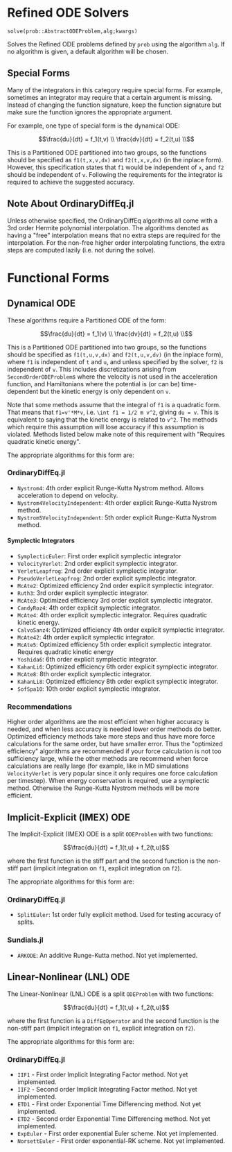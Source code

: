 # Refined ODE Solvers

`solve(prob::AbstractODEProblem,alg;kwargs)`

Solves the Refined ODE problems defined by `prob` using the algorithm `alg`.
If no algorithm is given, a default algorithm will be chosen.

## Special Forms

Many of the integrators in this category require special forms. For example,
sometimes an integrator may require that a certain argument is missing. Instead
of changing the function signature, keep the function signature but make sure
the function ignores the appropriate argument.

For example, one type of special form is the dynamical ODE:

```math
\frac{du}{dt} = f_1(t,v) \\
\frac{dv}{dt} = f_2(t,u) \\
```

This is a Partitioned ODE partitioned into two groups, so the functions should be
specified as `f1(t,x,v,dx)` and `f2(t,x,v,dx)` (in the inplace form). However,
this specification states that `f1` would be independent of `x`, and `f2` should
be independent of `v`. Following the requirements for the integrator is required
to achieve the suggested accuracy.

## Note About OrdinaryDiffEq.jl

Unless otherwise specified, the OrdinaryDiffEq algorithms all come with a
3rd order Hermite polynomial interpolation. The algorithms denoted as having a
"free" interpolation means that no extra steps are required for the
interpolation. For the non-free higher order interpolating functions, the extra
steps are computed lazily (i.e. not during the solve).

# Functional Forms

## Dynamical ODE

These algorithms require a Partitioned ODE of the form:

```math
\frac{du}{dt} = f_1(v) \\
\frac{dv}{dt} = f_2(t,u) \\
```
This is a Partitioned ODE partitioned into two groups, so the functions should be
specified as `f1(t,u,v,dx)` and `f2(t,u,v,dv)` (in the inplace form), where `f1`
is independent of `t` and `u`, and unless specified by the solver,
`f2` is independent of `v`. This includes discretizations arising from
`SecondOrderODEProblem`s where the velocity is not used in the acceleration function,
and Hamiltonians where the potential is (or can be) time-dependent but the kinetic
energy is only dependent on `v`.

Note that some methods assume that the integral of `f1` is a quadratic form. That
means that `f1=v'*M*v`, i.e. ``\int f1 = 1/2 m v^2``, giving `du = v`. This is
equivalent to saying that the kinetic energy is related to ``v^2``. The methods
which require this assumption will lose accuracy if this assumption is violated.
Methods listed below make note of this requirement with "Requires quadratic
kinetic energy".

The appropriate algorithms for this form are:

### OrdinaryDiffEq.jl

- `Nystrom4`: 4th order explicit Runge-Kutta Nystrom method. Allows acceleration
  to depend on velocity.
- `Nystrom4VelocityIndependent`: 4th order explicit Runge-Kutta Nystrom method.
- `Nystrom5VelocityIndependent`: 5th order explicit Runge-Kutta Nystrom method.

#### Symplectic Integrators

- `SymplecticEuler`: First order explicit symplectic integrator
- `VelocityVerlet`: 2nd order explicit symplectic integrator.
- `VerletLeapfrog`: 2nd order explicit symplectic integrator.
- `PseudoVerletLeapfrog`: 2nd order explicit symplectic integrator.
- `McAte2`: Optimized efficiency 2nd order explicit symplectic integrator.
- `Ruth3`: 3rd order explicit symplectic integrator.
- `McAte3`: Optimized efficiency 3rd order explicit symplectic integrator.
- `CandyRoz4`: 4th order explicit symplectic integrator.
- `McAte4`: 4th order explicit symplectic integrator. Requires quadratic
  kinetic energy.
- `CalvoSanz4`: Optimized efficiency 4th order explicit symplectic integrator.
- `McAte42`: 4th order explicit symplectic integrator.
- `McAte5`: Optimized efficiency 5th order explicit symplectic integrator.
  Requires quadratic kinetic energy
- `Yoshida6`: 6th order explicit symplectic integrator.
- `KahanLi6`: Optimized efficiency 6th order explicit symplectic integrator.
- `McAte8`: 8th order explicit symplectic integrator.
- `KahanLi8`: Optimized efficiency 8th order explicit symplectic integrator.
- `SofSpa10`: 10th order explicit symplectic integrator.

### Recommendations

Higher order algorithms are the most efficient when higher accuracy is needed,
and when less accuracy is needed lower order methods do better. Optimized efficiency
methods take more steps and thus have more force calculations for the same order,
but have smaller error. Thus the "optimized efficiency" algorithms are recommended
if your force calculation is not too sufficiency large, while the other methods are
recommend when force calculations are really large (for example, like in MD simulations
`VelocityVerlet` is very popular since it only requires one force calculation
per timestep). When energy conservation is required, use a symplectic method.
Otherwise the Runge-Kutta Nystrom methods will be more efficient.

## Implicit-Explicit (IMEX) ODE

The Implicit-Explicit (IMEX) ODE is a split `ODEProblem` with two functions:

```math
\frac{du}{dt} =  f_1(t,u) + f_2(t,u)
```

where the first function is the stiff part and the second function is the non-stiff
part (implicit integration on `f1`, explicit integration on `f2`).

The appropriate algorithms for this form are:

### OrdinaryDiffEq.jl

- `SplitEuler`: 1st order fully explicit method. Used for testing accuracy
  of splits.

### Sundials.jl

- `ARKODE`: An additive Runge-Kutta method. Not yet implemented.

## Linear-Nonlinear (LNL) ODE

The Linear-Nonlinear (LNL) ODE is a split `ODEProblem` with two functions:

```math
\frac{du}{dt} =  f_1(t,u) + f_2(t,u)
```

where the first function is a `DiffEqOperator` and the second function is the
non-stiff part (implicit integration on `f1`, explicit integration on `f2`).

The appropriate algorithms for this form are:

### OrdinaryDiffEq.jl

- `IIF1` - First order Implicit Integrating Factor method. Not yet implemented.
- `IIF2` - Second order Implicit Integrating Factor method. Not yet implemented.
- `ETD1` - First order Exponential Time Differencing method. Not yet implemented.
- `ETD2` - Second order Exponential Time Differencing method. Not yet implemented.
- `ExpEuler` - First order exponential Euler scheme. Not yet implemented.
- `NorsettEuler` - First order exponential-RK scheme. Not yet implemented.
